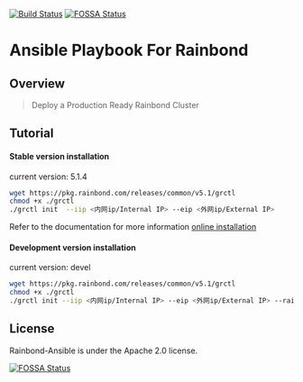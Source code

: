 [![Build Status](https://travis-ci.org/goodrain/rainbond-ansible.svg?branch=devel)](https://travis-ci.org/goodrain/rainbond-ansible)
[![FOSSA Status](https://app.fossa.io/api/projects/git%2Bgithub.com%2Fgoodrain%2Frainbond-ansible.svg?type=shield)](https://app.fossa.io/projects/git%2Bgithub.com%2Fgoodrain%2Frainbond-ansible?ref=badge_shield)

# Ansible Playbook For Rainbond

## Overview


> Deploy a Production Ready Rainbond Cluster

## Tutorial

#### Stable version installation

current version: 5.1.4

```bash
wget https://pkg.rainbond.com/releases/common/v5.1/grctl
chmod +x ./grctl
./grctl init  --iip <内网ip/Internal IP> --eip <外网ip/External IP>
```

Refer to the documentation for more information [online installation](https://www.rainbond.com/docs/user-operations/op-guide/recommendation/)


#### Development version installation

current version: devel

```bash
wget https://pkg.rainbond.com/releases/common/v5.1/grctl
chmod +x ./grctl
./grctl init --iip <内网ip/Internal IP> --eip <外网ip/External IP> --rainbond-version devel
```

## License

Rainbond-Ansible is under the Apache 2.0 license.



[![FOSSA Status](https://app.fossa.io/api/projects/git%2Bgithub.com%2Fgoodrain%2Frainbond-ansible.svg?type=large)](https://app.fossa.io/projects/git%2Bgithub.com%2Fgoodrain%2Frainbond-ansible?ref=badge_large)
